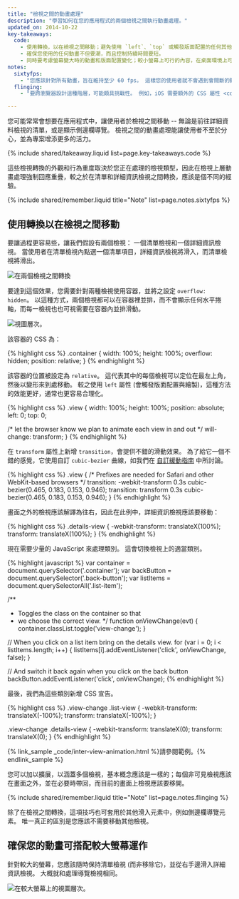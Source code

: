 ```yaml
---
title: "檢視之間的動畫處理"
description: "學習如何在您的應用程式的兩個檢視之間執行動畫處理。"
updated_on: 2014-10-22
key-takeaways:
  code:
    - 使用轉換，以在檢視之間移動；避免使用 `left`、`top` 或觸發版面配置的任何其他屬性。
    - 確保您使用的任何動畫不但要潮，而且控制持續時間要短。
    - 同時要考慮螢幕變大時的動畫和版面配置變化；較小螢幕上可行的內容，在桌面環境上可能看起來很突兀。
notes:
  sixtyfps:
    - "您應該針對所有動畫，旨在維持至少 60 fps。 這樣您的使用者就不會遇到會間斷的動畫，而導致他們的體驗很出戲。 確保早在動畫開始之前，針對您計畫變更的一切，設定好動畫處理元素的 will-change。 針對檢視轉換，極有可能您會想要使用<code>will-change: transform</code>。"
  flinging:
    - "要跨瀏覽器設計這種階層，可能頗具挑戰性。 例如，iOS 需要額外的 CSS 屬性 <code>-webkit-overflow-scrolling: touch</code>，以「重新啟用」快滑捲動，但不同於標準溢出屬性的是，您無法控制要針對哪個軸執行。 一定要在不同裝置測試您的建置！"

---
```

<p class="intro">
  您可能常常會想要在應用程式中，讓使用者於檢視之間移動 -- 無論是前往詳細資料檢視的清單，或是顯示側邊欄導覽。 檢視之間的動畫處理能讓使用者不至於分心，並為專案增添更多的活力。
</p>

{% include shared/takeaway.liquid list=page.key-takeaways.code %}

這些檢視轉換的外觀和行為重度取決於您正在處理的檢視類型，因此在檢視上層動畫處理強制回應重疊，較之於在清單和詳細資訊檢視之間轉換，應該是個不同的經驗。

{% include shared/remember.liquid title="Note" list=page.notes.sixtyfps %}

## 使用轉換以在檢視之間移動

要讓過程更容易些，讓我們假設有兩個檢視： 一個清單檢視和一個詳細資訊檢視。 當使用者在清單檢視內點選一個清單項目，詳細資訊檢視將滑入，而清單檢視將滑出。

<img src="imgs/gifs/view-translate.gif" alt="在兩個檢視之間轉換" />

要達到這個效果，您需要針對兩種檢視使用容器，並將之設定 `overflow: hidden`。 以這種方式，兩個檢視都可以在容器裡並排，而不會顯示任何水平捲軸，而每一檢視也也可視需要在容器內並排滑動。

<img src="imgs/container-two-views.svg" alt="視圖層次。" />

該容器的 CSS 為：

{% highlight css %}
.container {
  width: 100%;
  height: 100%;
  overflow: hidden;
  position: relative;
}
{% endhighlight %}

該容器的位置被設定為 `relative`。 這代表其中的每個檢視可以定位在最左上角，然後以變形來到處移動。 較之使用 `left` 屬性 (會觸發版面配置與繪製)，這種方法的效能更好，通常也更容易合理化。

{% highlight css %}
.view {
  width: 100%;
  height: 100%;
  position: absolute;
  left: 0;
  top: 0;

  /* let the browser know we plan to animate
     each view in and out */
  will-change: transform;
}
{% endhighlight %}

在 `transform` 屬性上新增 `transition`，會提供不錯的滑動效果。 為了給它一個不錯的感覺，它使用自訂 `cubic-bezier` 曲線，如我們在 [自訂緩動指南](custom-easing.html) 中所討論。

{% highlight css %}
.view {
  /* Prefixes are needed for Safari and other WebKit-based browsers */
  transition: -webkit-transform 0.3s cubic-bezier(0.465, 0.183, 0.153, 0.946);
  transition: transform 0.3s cubic-bezier(0.465, 0.183, 0.153, 0.946);
}
{% endhighlight %}

畫面之外的檢視應該解譯為往右，因此在此例中，詳細資訊檢視應該要移動：

{% highlight css %}
.details-view {
  -webkit-transform: translateX(100%);
  transform: translateX(100%);
}
{% endhighlight %}

現在需要少量的 JavaScript 來處理類別。 這會切換檢視上的適當類別。

{% highlight javascript %}
var container = document.querySelector('.container');
var backButton = document.querySelector('.back-button');
var listItems = document.querySelectorAll('.list-item');

/**
 * Toggles the class on the container so that
 * we choose the correct view.
 */
function onViewChange(evt) {
  container.classList.toggle('view-change');
}

// When you click on a list item bring on the details view.
for (var i = 0; i < listItems.length; i++) {
  listItems[i].addEventListener('click', onViewChange, false);
}

// And switch it back again when you click on the back button
backButton.addEventListener('click', onViewChange);
{% endhighlight %}

最後，我們為這些類別新增 CSS 宣告。

{% highlight css %}
.view-change .list-view {
  -webkit-transform: translateX(-100%);
  transform: translateX(-100%);
}

.view-change .details-view {
  -webkit-transform: translateX(0);
  transform: translateX(0);
}
{% endhighlight %}

{% link_sample _code/inter-view-animation.html %}請參閱範例。{% endlink_sample %}

您可以加以擴展，以涵蓋多個檢視，基本概念應該是一樣的；每個非可見檢視應該在畫面之外，並在必要時帶回，而目前的畫面上檢視應該要移開。

{% include shared/remember.liquid title="Note" list=page.notes.flinging %}

除了在檢視之間轉換，這項技巧也可套用於其他滑入元素中，例如側邊欄導覽元素。 唯一真正的區別是您應該不需要移動其他檢視。

## 確保您的動畫可搭配較大螢幕運作

針對較大的螢幕，您應該隨時保持清單檢視 (而非移除它)，並從右手邊滑入詳細資訊檢視。 大概就和處理導覽檢視相同。

<img src="imgs/container-two-views-ls.svg" alt="在較大螢幕上的視圖層次。" />


